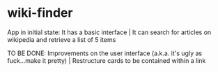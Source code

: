 # wiki-finder

App in initial state:
  It has a basic interface | 
  It can search for articles on wikipedia and retrieve a list of 5 items
  
TO BE DONE: 
  Improvements on the user interface (a.k.a. it's ugly as fuck...make it pretty) | 
  Restructure cards to be contained within a link
